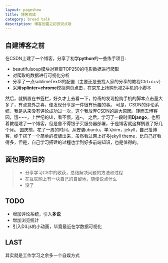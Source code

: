 ```yaml
---
layout: pageshow
title: 博客初成
category: bread talk
description: 博客创建之初该说点啥
---
```


## 自建博客之前
在CSDN上建了一个博客，分享了初学**python**的一些练手项目:

* beautifulsoup模块对豆瓣TOP250的电影数据进行爬取
* 对爬取的数据进行可视化分析
* 分享了一点sublimeText3的配置（主要还是去找人家的分享的教程Ctrl+c+v）
* 采用**splinter+chrome**模拟网页点击，在京东上抢购乐视2手机的小脚本

然后，就搁置在书签栏，好久才上去看一下，惊奇的发现抢购手机的脚本点击量大多了，有点意外之喜，便发现分享是一件很有乐趣的事。
可是，CSDN的评论系统，我是从来没有评论成功过一次，这个我放弃CSDN的最大原因。转而去博客园，饿~~~，上世纪的UI，看不惯，逃~。
之后，学习了一段时间**Django**，也照着教程建了一个博客，但是舍不得银子买服务器部署，于是博客就这样搁置了好几个月。
国庆前，花了一周的时间，从安装ubuntu，学习vim，jekyll，自己搭博客，终于搭了一个简单的模版出来，虽然看过网上好多jekyll theme，比自己好看得多，但是，自己学习搭建的过程也学到好多前端知识，也是值得的。

## 面包房的目的
> * 分享学习CS中的收获，总结解决问题的方法和过程
> * 在互联网上有一块自己的自留地，随便说点什么
> * 没了

## TODO
* 增加评论系统，引入**多说**
* 增加浏览统计
* 引入D3.js的小动画，毕竟最近在学数据可视化

## LAST
其实就是工作学习之余多一个自娱方式
